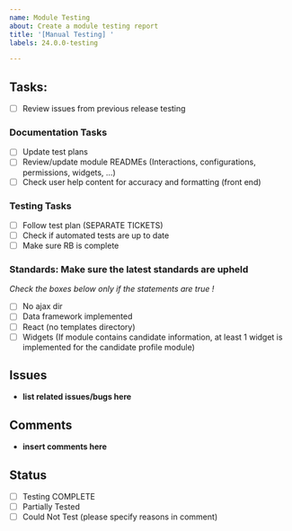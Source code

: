 ```yaml
---
name: Module Testing
about: Create a module testing report
title: '[Manual Testing] '
labels: 24.0.0-testing

---
```


## Tasks:
- [ ] Review issues from previous release testing
### Documentation Tasks
 - [ ] Update test plans
 - [ ] Review/update module READMEs (Interactions, configurations, permissions, widgets, …)
 - [ ] Check user help content for accuracy and formatting (front end)
### Testing Tasks
 - [ ] Follow test plan (SEPARATE TICKETS)
 - [ ] Check if automated tests are up to date
 - [ ] Make sure RB is complete
### Standards: Make sure the latest standards are upheld
*Check the boxes below only if the statements are true !*
 - [ ] No ajax dir
 - [ ] Data framework implemented
 - [ ] React (no templates directory)
 - [ ] Widgets (If module contains candidate information, at least 1 widget is implemented for the candidate profile module)

## Issues
 - **list related issues/bugs here**

## Comments
 - **insert comments here**

## Status
 - [ ] Testing COMPLETE
 - [ ] Partially Tested
 - [ ] Could Not Test (please specify reasons in comment)
